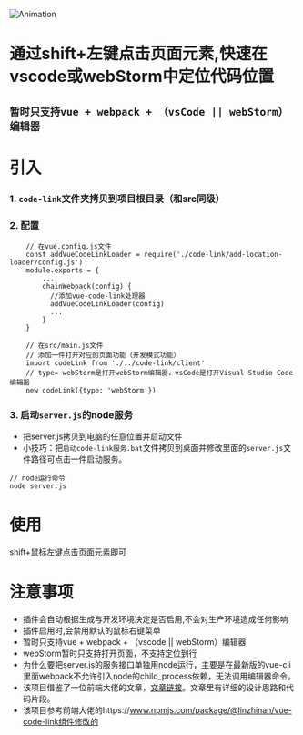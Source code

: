 ![Animation](https://user-images.githubusercontent.com/62974111/174468768-dcacbfaa-3565-4608-bbb3-9a1b81da4ff0.gif)

# 通过shift+左键点击页面元素,快速在vscode或webStorm中定位代码位置
## `暂时只支持vue + webpack + （vsCode || webStorm）编辑器`

# 引入
### 1. `code-link`文件夹拷贝到项目根目录（和src同级）
### 2. 配置
```
    // 在vue.config.js文件
    const addVueCodeLinkLoader = require('./code-link/add-location-loader/config.js')
    module.exports = {
        ...
        chainWebpack(config) {
          //添加vue-code-link处理器
          addVueCodeLinkLoader(config)
          ...
        }
    }
    
    // 在src/main.js文件
    // 添加一件打开对应的页面功能（开发模式功能）
    import codeLink from './../code-link/client'
    // type= webStorm是打开webStorm编辑器，vsCode是打开Visual Studio Code编辑器
    new codeLink({type: 'webStorm'})
```
### 3. 启动`server.js`的node服务
* 把server.js拷贝到电脑的任意位置并启动文件
* 小技巧：把`启动code-link服务.bat`文件拷贝到桌面并修改里面的`server.js`文件路径可点击一件启动服务。
```
// node运行命令
node server.js
```

# 使用
shift+鼠标左键点击页面元素即可
# 注意事项
* 插件会自动根据生成与开发环境决定是否启用,不会对生产环境造成任何影响
* 插件启用时,会禁用默认的鼠标右键菜单
* 暂时只支持vue + webpack + （vscode || webStorm）编辑器
* webStorm暂时只支持打开页面，不支持定位到行
* 为什么要把server.js的服务接口单独用node运行，主要是在最新版的vue-cli里面webpack不允许引入node的child_process依赖，无法调用编辑器命令。
* 该项目借鉴了一位前端大佬的文章，[文章链接](https://mp.weixin.qq.com/s/AZQTK_lk8BxxWZCDU5P_Yg)。文章里有详细的设计思路和代码片段。
* 该项目参考前端大佬的https://www.npmjs.com/package/@linzhinan/vue-code-link组件修改的
